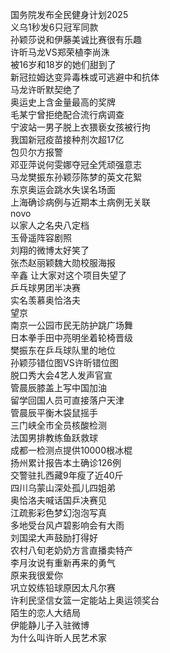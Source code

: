 国务院发布全民健身计划2025  
义乌1秒发6只冠军同款  
孙颖莎说和伊藤美诚比赛很有乐趣  
许昕马龙VS郑荣植李尚洙  
被16岁和18岁的她们甜到了  
新冠拉姆达变异毒株或可逃避中和抗体  
马龙许昕默契绝了  
奥运史上含金量最高的奖牌  
毛某宁曾拒绝配合流行病调查  
宁波站一男子脱上衣猥亵女孩被行拘  
我国新冠疫苗接种剂次超17亿  
包贝尔方报警  
邓亚萍说何雯娜夺冠全凭顽强意志  
马龙樊振东孙颖莎陈梦的英文花絮  
东京奥运会跳水失误名场面  
上海确诊病例与近期本土病例无关联  
novo  
以家人之名央八定档  
玉骨遥阵容剧照  
刘翔的微博太好笑了  
张杰赵丽颖魏大勋校服海报  
辛鑫 让大家对这个项目失望了  
乒乓球男团半决赛  
实名羡慕奥恰洛夫  
望京  
南京一公园市民无防护跳广场舞  
日本拳手田中亮明坐着轮椅晋级  
樊振东在乒乓球队里的地位  
孙颖莎错位图VS许昕错位图  
脱口秀大会4艺人发声官宣  
管晨辰膝盖上写中国加油  
留学回国人员可直接落户天津  
管晨辰平衡木袋鼠摇手  
三门峡全市全员核酸检测  
法国男排教练鱼跃救球  
成都一检测点提供10000根冰棍  
扬州累计报告本土确诊126例  
交警驻扎西藏9年瘦了近40斤  
四川乌蒙山深处孤儿四姐弟  
奥恰洛夫喊话国乒决赛见  
江疏影彩色梦幻泡泡写真  
多地受台风卢碧影响会有大雨  
刘国梁大声鼓励打得好  
农村八旬老奶奶方言直播卖特产  
李月汝说有重新再来的勇气  
原来我很爱你  
巩立姣练铅球原因太凡尔赛  
许利民坚信女篮一定能站上奥运领奖台  
陌生的恋人大结局  
伊能静儿子入驻微博  
为什么叫许昕人民艺术家  
